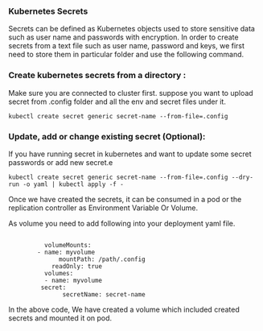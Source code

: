 ### Kubernetes Secrets 

Secrets can be defined as Kubernetes objects used to store sensitive data such as user name and passwords with encryption. 
In order to create secrets from a text file such as user name, password and keys, we first need to store them in particular folder and use the following command.                       

### Create kubernetes secrets from a directory : 
Make sure you are connected to cluster first. suppose you want to upload secret from .config folder and all the env and secret files under it.
```
kubectl create secret generic secret-name --from-file=.config
```

### Update, add or change existing secret (Optional):

If you have running secret in kubernetes and want to update some secret passwords or add new secret.e
```
kubectl create secret generic secret-name --from-file=.config --dry-run -o yaml | kubectl apply -f -
```

Once we have created the secrets, it can be consumed in a pod or the replication controller as Environment Variable Or Volume.

As volume you need to add following into your deployment yaml file.

```

          volumeMounts:
        - name: myvolume
              mountPath: /path/.config
            readOnly: true
          volumes:
          - name: myvolume
         secret:
               secretName: secret-name
```

In the above code, We have created a volume which included created secrets and mounted it on pod.

